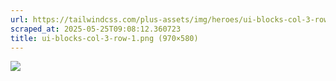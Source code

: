 ```yaml
---
url: https://tailwindcss.com/plus-assets/img/heroes/ui-blocks-col-3-row-1.png
scraped_at: 2025-05-25T09:08:12.360723
title: ui-blocks-col-3-row-1.png (970×580)
---
```


![](https://tailwindcss.com/plus-assets/img/heroes/ui-blocks-col-3-row-1.png)

